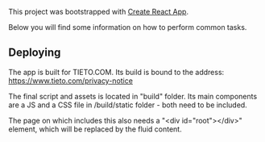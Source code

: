 This project was bootstrapped with [Create React App](https://github.com/facebookincubator/create-react-app).

Below you will find some information on how to perform common tasks.<br>

## Deploying

The app is built for TIETO.COM. Its build is bound to the address: https://www.tieto.com/privacy-notice

The final script and assets is located in "build" folder. Its main components are a JS and a CSS file in /build/static folder - both need to be included.

The page on which includes this also needs a "<div id=\"root\"><\/div>" element, which will be replaced by the fluid content.